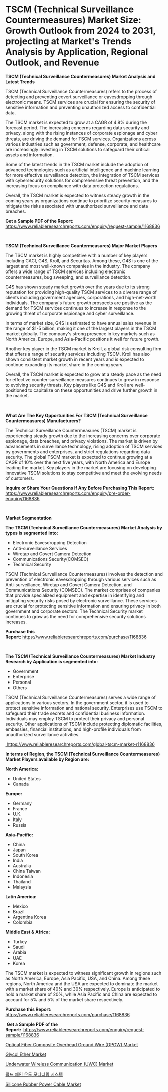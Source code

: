 <p><h1>TSCM (Technical Surveillance Countermeasures) Market Size: Growth Outlook from 2024 to 2031, projecting at Market's Trends Analysis by Application, Regional Outlook, and Revenue</h1></p><p><strong>TSCM (Technical Surveillance Countermeasures) Market Analysis and Latest Trends</strong></p>
<p><p>TSCM (Technical Surveillance Countermeasures) refers to the process of detecting and preventing covert surveillance or eavesdropping through electronic means. TSCM services are crucial for ensuring the security of sensitive information and preventing unauthorized access to confidential data. </p><p>The TSCM market is expected to grow at a CAGR of 4.8% during the forecast period. The increasing concerns regarding data security and privacy, along with the rising instances of corporate espionage and cyber threats, are driving the demand for TSCM services. Organizations across various industries such as government, defense, corporate, and healthcare are increasingly investing in TSCM solutions to safeguard their critical assets and information.</p><p>Some of the latest trends in the TSCM market include the adoption of advanced technologies such as artificial intelligence and machine learning for more effective surveillance detection, the integration of TSCM services with cybersecurity solutions for comprehensive threat prevention, and the increasing focus on compliance with data protection regulations.</p><p>Overall, the TSCM market is expected to witness steady growth in the coming years as organizations continue to prioritize security measures to mitigate the risks associated with unauthorized surveillance and data breaches.</p></p>
<p><strong>Get a Sample PDF of the Report:&nbsp;</strong> <a href="https://www.reliableresearchreports.com/enquiry/request-sample/1168836">https://www.reliableresearchreports.com/enquiry/request-sample/1168836</a></p>
<p>&nbsp;</p>
<p><strong>TSCM (Technical Surveillance Countermeasures) Major Market Players</strong></p>
<p><p>The TSCM market is highly competitive with a number of key players including CACI, G4S, Kroll, and Securitas. Among these, G4S is one of the largest and most well-known companies in the industry. The company offers a wide range of TSCM services including electronic countermeasures, bug sweeping, and surveillance detection.</p><p>G4S has shown steady market growth over the years due to its strong reputation for providing high-quality TSCM services to a diverse range of clients including government agencies, corporations, and high-net-worth individuals. The company's future growth prospects are positive as the demand for TSCM services continues to increase in response to the growing threat of corporate espionage and cyber surveillance.</p><p>In terms of market size, G4S is estimated to have annual sales revenue in the range of $1-5 billion, making it one of the largest players in the TSCM market globally. The company's strong presence in key markets such as North America, Europe, and Asia-Pacific positions it well for future growth.</p><p>Another key player in the TSCM market is Kroll, a global risk consulting firm that offers a range of security services including TSCM. Kroll has also shown consistent market growth in recent years and is expected to continue expanding its market share in the coming years.</p><p>Overall, the TSCM market is expected to grow at a steady pace as the need for effective counter-surveillance measures continues to grow in response to evolving security threats. Key players like G4S and Kroll are well-positioned to capitalize on these opportunities and drive further growth in the market.</p></p>
<p>&nbsp;</p>
<p><strong>What Are The Key Opportunities For TSCM (Technical Surveillance Countermeasures) Manufacturers?</strong></p>
<p><p>The Technical Surveillance Countermeasures (TSCM) market is experiencing steady growth due to the increasing concerns over corporate espionage, data breaches, and privacy violations. The market is driven by advancements in surveillance technology, rising adoption of TSCM services by governments and enterprises, and strict regulations regarding data security. The global TSCM market is expected to continue growing at a CAGR of 10% over the next five years, with North America and Europe leading the market. Key players in the market are focusing on developing innovative TSCM solutions to stay competitive and meet the evolving needs of customers.</p></p>
<p><strong>Inquire or Share Your Questions If Any Before Purchasing This Report:</strong> <a href="https://www.reliableresearchreports.com/enquiry/pre-order-enquiry/1168836">https://www.reliableresearchreports.com/enquiry/pre-order-enquiry/1168836</a></p>
<p>&nbsp;</p>
<p><strong>Market Segmentation</strong></p>
<p><strong>The TSCM (Technical Surveillance Countermeasures) Market Analysis by types is segmented into:</strong></p>
<p><ul><li>Electronic Eavesdropping Detection</li><li>Anti-surveillance Services</li><li>Wiretap and Covert Camera Detection</li><li>Communications Security(COMSEC)</li><li>Technical Security</li></ul></p>
<p><p>TSCM (Technical Surveillance Countermeasures) involves the detection and prevention of electronic eavesdropping through various services such as Anti-surveillance, Wiretap and Covert Camera Detection, and Communications Security (COMSEC). The market comprises of companies that provide specialized equipment and expertise in identifying and mitigating security risks posed by electronic surveillance. These services are crucial for protecting sensitive information and ensuring privacy in both government and corporate sectors. The Technical Security market continues to grow as the need for comprehensive security solutions increases.</p></p>
<p><strong>Purchase this Report:&nbsp;</strong><a href="https://www.reliableresearchreports.com/purchase/1168836">https://www.reliableresearchreports.com/purchase/1168836</a></p>
<p>&nbsp;</p>
<p><strong>The TSCM (Technical Surveillance Countermeasures) Market Industry Research by Application is segmented into:</strong></p>
<p><ul><li>Government</li><li>Enterprise</li><li>Personal</li><li>Others</li></ul></p>
<p><p>TSCM (Technical Surveillance Countermeasures) serves a wide range of applications in various sectors. In the government sector, it is used to protect sensitive information and national security. Enterprises use TSCM to safeguard their trade secrets and confidential business information. Individuals may employ TSCM to protect their privacy and personal security. Other applications of TSCM include protecting diplomatic facilities, embassies, financial institutions, and high-profile individuals from unauthorized surveillance activities.</p></p>
<p><a href="https://www.reliableresearchreports.com/global-tscm-market-r1168836">&nbsp;https://www.reliableresearchreports.com/global-tscm-market-r1168836</a></p>
<p><strong>In terms of Region, the TSCM (Technical Surveillance Countermeasures) Market Players available by Region are:</strong></p>
<p>
    <p> <strong> North America: </strong>
        <ul>
            <li>United States</li>
            <li>Canada</li>
        </ul>
        </p> 
    <p> <strong> Europe: </strong>
        <ul>
            <li>Germany</li>
            <li>France</li>
            <li>U.K.</li>
            <li>Italy</li>
            <li>Russia</li>
        </ul>
        </p> 
    <p> <strong> Asia-Pacific: </strong>
        <ul>
            <li>China</li>
            <li>Japan</li>
            <li>South Korea</li>
            <li>India</li>
            <li>Australia</li>
            <li>China Taiwan</li>
            <li>Indonesia</li>
            <li>Thailand</li>
            <li>Malaysia</li>
        </ul>
        </p> 
    <p> <strong> Latin America: </strong>
        <ul>
            <li>Mexico</li>
            <li>Brazil</li>
            <li>Argentina Korea</li>
            <li>Colombia</li>
        </ul>
        </p> 
    <p> <strong> Middle East & Africa: </strong>
        <ul>
            <li>Turkey</li>
            <li>Saudi</li>
            <li>Arabia</li>
            <li>UAE</li>
            <li>Korea</li>
        </ul>
    </p>
    </p>
<p><p>The TSCM market is expected to witness significant growth in regions such as North America, Europe, Asia Pacific, USA, and China. Among these regions, North America and the USA are expected to dominate the market with a market share of 40% and 30% respectively. Europe is anticipated to hold a market share of 20%, while Asia Pacific and China are expected to account for 5% and 5% of the market share respectively.</p></p>
<p><strong>Purchase this Report: </strong><a href="https://www.reliableresearchreports.com/purchase/1168836">https://www.reliableresearchreports.com/purchase/1168836</a></p>
<p>&nbsp;<strong>Get a Sample PDF of the Report:&nbsp;&nbsp;</strong><a href="https://www.reliableresearchreports.com/enquiry/request-sample/1168836">https://www.reliableresearchreports.com/enquiry/request-sample/1168836</a></p>
<p><strong></strong></p>
<p><p><a href="https://github.com/yemakinde/Market-Research-Report-List-2/blob/main/optical-fiber-composite-overhead-ground-wire-opgw-market.md">Optical Fiber Composite Overhead Ground Wire (OPGW) Market</a></p><p><a href="https://www.linkedin.com/pulse/decoding-glycol-ether-market-deep-dive-latest-trends-ocj6c?trackingId=ocOOtAmTewc6IUNOPnRCGw%3D%3D">Glycol Ether Market</a></p><p><a href="https://github.com/jsmusil/Market-Research-Report-List-2/blob/main/underwater-wireless-communication-uwc-market.md">Underwater Wireless Communication (UWC) Market</a></p><p><a href="https://github.com/iansanftyord09878/Market-Research-Report-List-1/blob/main/253637518916.md">콜드 체인 온도 모니터링 시스템</a></p><p><a href="https://www.linkedin.com/pulse/silicone-rubber-power-cable-market-size-growth-outlook-km9le?trackingId=7BuWM3tMKtfMkyYtfg76%2Bg%3D%3D">Silicone Rubber Power Cable Market</a></p></p>